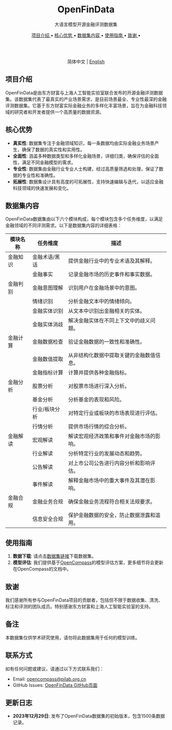 <div align="center">

  
  # OpenFinData

  大语言模型开源金融评测数据集

  <a href="#-项目介绍">项目介绍 </a> •
  <a href="#-核心优势">核心优势 </a> •
  <a href="#-数据集内容">数据集内容 </a> •
  <a href="#-使用指南">使用指南 </a> •
  <a href="#-致谢"> 致谢 </a> •

  <br />
  <br />

  简体中文 | [English](README_EN.md)

</div>


## 项目介绍

OpenFinData是由东方财富与上海人工智能实验室联合发布的开源金融评测数据集。该数据集代表了最真实的产业场景需求，是目前场景最全、专业性最深的金融评测数据集。它基于东方财富实际金融业务的多样化丰富场景，旨在为金融科技领域的研究者和开发者提供一个高质量的数据资源。

## 核心优势

- **真实性**: 数据集专注于金融领域知识，每一条数据均由实际金融业务场景产生，确保了数据的真实性和实用性。
- **全面性**: 涵盖多种数据类型和多样化金融场景，详细归类，确保评估的全面性，满足不同金融模型的需求。
- **专业性**: 数据集由金融行业专业人士构建，经过高质量筛选和处理，保证了数据的专业性和准确性。
- **拓展性**: 数据集设计具有高度的可拓展性，支持快速编辑与迭代，以适应金融科技领域的快速发展和变化。

## 数据集内容


OpenFinData数据集由以下六个模块构成，每个模块包含多个任务维度，以满足金融领域的不同评测需求。以下是数据集内容的详细表格：

| 模块名称       | 任务维度                         | 描述                                                         |
|----------------|--------------------------------|--------------------------------------------------------------|
| 金融知识       | 金融术语/黑话                   | 提供金融行业中的专业术语及其解释。                             |
|                | 金融事实                         | 记录金融市场的历史事件和事实数据。                               |
| 金融判别       | 金融意图理解                     | 识别用户在金融场景中的意图。                                       |
|                | 情绪识别                         | 分析金融文本中的情绪倾向。                                         |
|                | 金融实体识别                     | 从文本中识别出金融相关的实体。                                     |
|                | 金融实体消歧                     | 解决金融实体在不同上下文中的歧义问题。                               |
| 金融计算       | 金融数据检查                     | 验证金融数据的一致性和准确性。                                     |
|                | 金融数值提取                     | 从非结构化数据中提取关键的金融数值信息。                             |
|                | 金融指标计算                     | 计算并提供各种金融指标。                                         |
| 金融分析       | 股票分析                         | 对股票市场进行深入分析。                                         |
|                | 基金分析                         | 分析基金的表现和风险。                                           |
|                | 行业/板块分析                   | 对特定行业或板块的市场表现进行评估。                             |
|                | 行情分析                         | 提供市场行情的综合分析。                                       |
| 金融解读       | 宏观解读                         | 解读宏观经济政策和事件对金融市场的影响。                           |
|                | 行业解读                         | 分析特定行业的发展动态和趋势。                                   |
|                | 公告解读                         | 对上市公司公告进行内容分析和影响评估。                           |
|                | 事件解读                         | 解释金融市场中的重大事件及其潜在影响。                           |
| 金融合规       | 金融业务合规                     | 确保金融业务流程符合相关法规要求。                                 |
|                | 信息安全合规                     | 保护金融数据的安全，防止数据泄露和滥用。                           |


## 使用指南

1. **数据下载**: 请点击[数据集链接](https://github.com/open-compass/OpenFinData/releases/download/release/openfindata_release.zip)下载数据集。
2. **模型评估**: 我们提供基于[OpenCompass](https://github.com/open-compass/opencompass)的模型评估方案，更多细节将会更新在OpenCompass的文档中。

## 致谢

我们感谢所有参与OpenFinData项目的贡献者，包括但不限于数据收集、清洗、标注和评测的团队成员。特别感谢东方财富和上海人工智能实验室的支持。

## 备注

本数据集仅供学术研究使用，请勿将此数据集用于任何的模型训练。

## 联系方式

如有任何问题或建议，请通过以下方式联系我们：

- Email: [opencompass@pjlab.org.cn](mailto:opencompass@pjlab.org.cn)
- GitHub Issues: [OpenFinData GitHub页面](https://github.com/open-compass/OpenFinData/issues)


## 更新日志

- **2023年12月29日**: 发布了OpenFinData数据集的初始版本，包含1500条数据记录。



